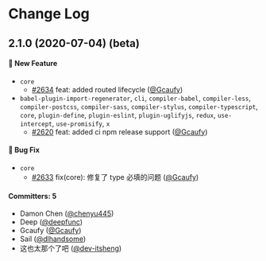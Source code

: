 # Change Log

## 2.1.0 (2020-07-04) (beta)

#### :rocket: New Feature
* `core`
  * [#2634](https://github.com/Tencent/wepy/pull/2634) feat: added routed lifecycle ([@Gcaufy](https://github.com/Gcaufy))
* `babel-plugin-import-regenerator`, `cli`, `compiler-babel`, `compiler-less`, `compiler-postcss`, `compiler-sass`, `compiler-stylus`, `compiler-typescript`, `core`, `plugin-define`, `plugin-eslint`, `plugin-uglifyjs`, `redux`, `use-intercept`, `use-promisify`, `x`
  * [#2620](https://github.com/Tencent/wepy/pull/2620) feat: added ci npm release support ([@Gcaufy](https://github.com/Gcaufy))

#### :bug: Bug Fix
* `core`
  * [#2633](https://github.com/Tencent/wepy/pull/2633) fix(core): 修复了 type 必填的问题 ([@Gcaufy](https://github.com/Gcaufy))

#### Committers: 5
- Damon Chen ([@chenyu445](https://github.com/chenyu445))
- Deep ([@deepfunc](https://github.com/deepfunc))
- Gcaufy ([@Gcaufy](https://github.com/Gcaufy))
- Sail ([@dlhandsome](https://github.com/dlhandsome))
- 这也太那个了吧 ([@dev-itsheng](https://github.com/dev-itsheng))
